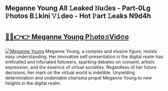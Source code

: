 ## Meganne Young All 𝙻eaked 𝙽u𝚍es - Part-0Lg 𝙿hotos B𝚒kini 𝚅𝚒deo - Hot 𝙿art 𝙻eaks N9d4h

# <h2><a href="http://ld3l6mk.urlbe.top/?page=Meganne+Young">🔗🔗👉👉 Meganne Young P𝚑oto𝚜Vid𝚎o</a></h2>

[![Meganne Young](https://i.imgur.com/eBuTRDB.gif)](http://ld3l6mk.urlbe.top/?page=Meganne+Young)
Meganne Young, a complex and elusive figure, resists easy understanding. Her innovative self-presentation in the digital realm has enthralled and infuriated followers, sparking debates on consent, artistic expression, and the essence of virtual societies. Regardless of her future decisions, her mark on the virtual world is indelible. Unyielding determination and undeniable charisma propel Meganne Young to new heights in the digital realm.
